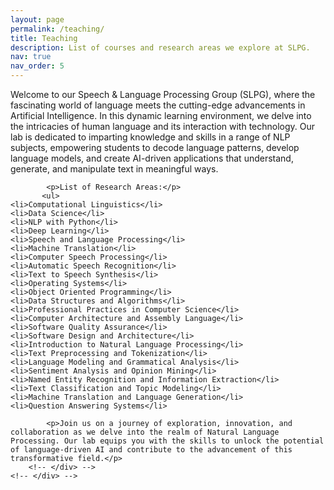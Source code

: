 ```yaml
---
layout: page
permalink: /teaching/
title: Teaching
description: List of courses and research areas we explore at SLPG.
nav: true
nav_order: 5
---
```


<div class="container text-justify">
    <!-- <div class="row justify-content-center"> -->
        <!-- <div class="col-md-10 "> -->
            <p>Welcome to our Speech & Language Processing Group (SLPG), where the fascinating world of language meets the cutting-edge advancements in Artificial Intelligence. In this dynamic learning environment, we delve into the intricacies of human language and its interaction with technology. Our lab is dedicated to imparting knowledge and skills in a range of NLP subjects, empowering students to decode language patterns, develop language models, and create AI-driven applications that understand, generate, and manipulate text in meaningful ways.</p>

            <p>List of Research Areas:</p>
           <ul>
    <li>Computational Linguistics</li>
    <li>Data Science</li>
    <li>NLP with Python</li>
    <li>Deep Learning</li>
    <li>Speech and Language Processing</li>
    <li>Machine Translation</li>
    <li>Computer Speech Processing</li>
    <li>Automatic Speech Recognition</li>
    <li>Text to Speech Synthesis</li>
    <li>Operating Systems</li>
    <li>Object Oriented Programming</li>
    <li>Data Structures and Algorithms</li>
    <li>Professional Practices in Computer Science</li>
    <li>Computer Architecture and Assembly Language</li>
    <li>Software Quality Assurance</li>
    <li>Software Design and Architecture</li>
    <li>Introduction to Natural Language Processing</li>
    <li>Text Preprocessing and Tokenization</li>
    <li>Language Modeling and Grammatical Analysis</li>
    <li>Sentiment Analysis and Opinion Mining</li>
    <li>Named Entity Recognition and Information Extraction</li>
    <li>Text Classification and Topic Modeling</li>
    <li>Machine Translation and Language Generation</li>
    <li>Question Answering Systems</li>
</ul>


            <p>Join us on a journey of exploration, innovation, and collaboration as we delve into the realm of Natural Language Processing. Our lab equips you with the skills to unlock the potential of language-driven AI and contribute to the advancement of this transformative field.</p>
        <!-- </div> -->
    <!-- </div> -->
</div>
